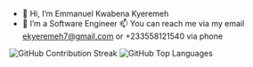 - 👋 Hi, I’m Emmanuel Kwabena Kyeremeh
- 👀 I’m a Software Engineer
📫 You can reach me via my email ekyeremeh7@gmail.com or +233558121540 via phone

<!---
ekyeremeh7/ekyeremeh7 is a ✨ special ✨ repository because its `README.md` (this file) appears on your GitHub profile.
You can click the Preview link to take a look at your changes.
--->

![GitHub Contribution Streak](https://github-readme-streak-stats.herokuapp.com?user=ekyeremeh7&theme=radical)
![GitHub Top Languages](https://github-readme-stats.vercel.app/api/top-langs/?username=ekyeremeh7&layout=compact&theme=radical)

